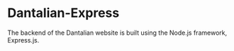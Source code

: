 # Dantalian-Express
The backend of the Dantalian website is built using the Node.js framework, Express.js.
